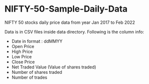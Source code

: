 # NIFTY-50-Sample-Daily-Data
NIFTY 50 stocks daily price data from year Jan 2017 to Feb 2022

Data is in CSV files inside data directory. Following is the column info:

- Date in format : ddMMYY
- Open Price
- High Price
- Low Price
- Close Price
- Net Traded Value (Value of shares traded)
- Number of shares traded
- Number of trades
